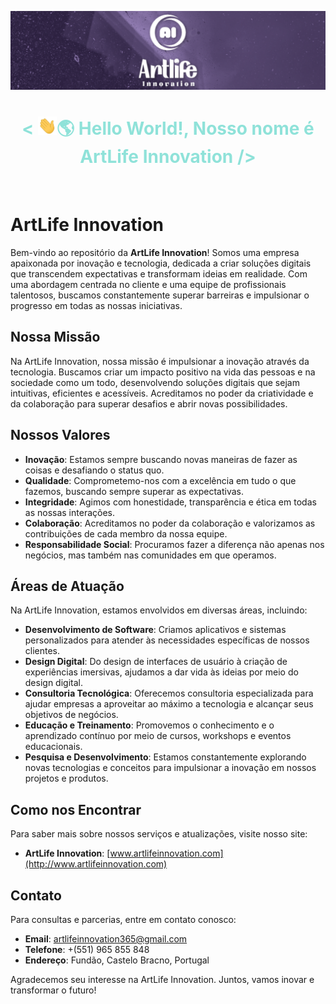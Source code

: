 <img src="../img/ArtLife_Innovation.png"><br>

<h1 align="center"><span style="color: #8FE2D9;"> < <img src="https://raw.githubusercontent.com/ABSphreak/ABSphreak/master/gifs/Hi.gif" width="30">🌎 Hello World!, Nosso nome é <strong>ArtLife Innovation</strong>  /> </span></h1>

<br>

# ArtLife Innovation

Bem-vindo ao repositório da **ArtLife Innovation**! Somos uma empresa apaixonada por inovação e tecnologia, dedicada a criar soluções digitais que transcendem expectativas e transformam ideias em realidade. Com uma abordagem centrada no cliente e uma equipe de profissionais talentosos, buscamos constantemente superar barreiras e impulsionar o progresso em todas as nossas iniciativas.

## Nossa Missão

Na ArtLife Innovation, nossa missão é impulsionar a inovação através da tecnologia. Buscamos criar um impacto positivo na vida das pessoas e na sociedade como um todo, desenvolvendo soluções digitais que sejam intuitivas, eficientes e acessíveis. Acreditamos no poder da criatividade e da colaboração para superar desafios e abrir novas possibilidades.

## Nossos Valores

- **Inovação**: Estamos sempre buscando novas maneiras de fazer as coisas e desafiando o status quo.
- **Qualidade**: Comprometemo-nos com a excelência em tudo o que fazemos, buscando sempre superar as expectativas.
- **Integridade**: Agimos com honestidade, transparência e ética em todas as nossas interações.
- **Colaboração**: Acreditamos no poder da colaboração e valorizamos as contribuições de cada membro da nossa equipe.
- **Responsabilidade Social**: Procuramos fazer a diferença não apenas nos negócios, mas também nas comunidades em que operamos.

## Áreas de Atuação

Na ArtLife Innovation, estamos envolvidos em diversas áreas, incluindo:

- **Desenvolvimento de Software**: Criamos aplicativos e sistemas personalizados para atender às necessidades específicas de nossos clientes.
- **Design Digital**: Do design de interfaces de usuário à criação de experiências imersivas, ajudamos a dar vida às ideias por meio do design digital.
- **Consultoria Tecnológica**: Oferecemos consultoria especializada para ajudar empresas a aproveitar ao máximo a tecnologia e alcançar seus objetivos de negócios.
- **Educação e Treinamento**: Promovemos o conhecimento e o aprendizado contínuo por meio de cursos, workshops e eventos educacionais.
- **Pesquisa e Desenvolvimento**: Estamos constantemente explorando novas tecnologias e conceitos para impulsionar a inovação em nossos projetos e produtos.

## Como nos Encontrar

Para saber mais sobre nossos serviços e atualizações, visite nosso site:

- **ArtLife Innovation**: [www.artlifeinnovation.com](http://www.artlifeinnovation.com)

## Contato

Para consultas e parcerias, entre em contato conosco:

- **Email**: artlifeinnovation365@gmail.com
- **Telefone**: +(551) 965 855 848
- **Endereço**: Fundão, Castelo Bracno, Portugal

Agradecemos seu interesse na ArtLife Innovation. Juntos, vamos inovar e transformar o futuro!
